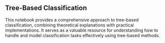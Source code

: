 ## Tree-Based Classification

This notebook provides a comprehensive approach to tree-based classification, combining theoretical explanations with practical implementations. It serves as a valuable resource for understanding how to handle and model classification tasks effectively using tree-based methods.
